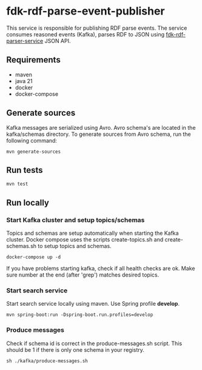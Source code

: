 # fdk-rdf-parse-event-publisher

This service is responsible for publishing RDF parse events. The service consumes reasoned events (Kafka),
parses RDF to JSON using [fdk-rdf-parser-service](https://github.com/Informasjonsforvaltning/fdk-rdf-parser-service)
JSON API.

## Requirements

- maven
- java 21
- docker
- docker-compose

## Generate sources

Kafka messages are serialized using Avro. Avro schema's are located in the kafka/schemas directory.
To generate sources from Avro schema, run the following command:

```
mvn generate-sources    
```

## Run tests

```
mvn test
```

## Run locally

### Start Kafka cluster and setup topics/schemas

Topics and schemas are setup automatically when starting the Kafka cluster.
Docker compose uses the scripts create-topics.sh and create-schemas.sh to setup topics and schemas.

```
docker-compose up -d
```

If you have problems starting kafka, check if all health checks are ok.
Make sure number at the end (after 'grep') matches desired topics.

### Start search service
Start search service locally using maven. Use Spring profile **develop**.

```
mvn spring-boot:run -Dspring-boot.run.profiles=develop
```

### Produce messages
Check if schema id is correct in the produce-messages.sh script. This should be 1 if there
is only one schema in your registry.

```
sh ./kafka/produce-messages.sh
```
